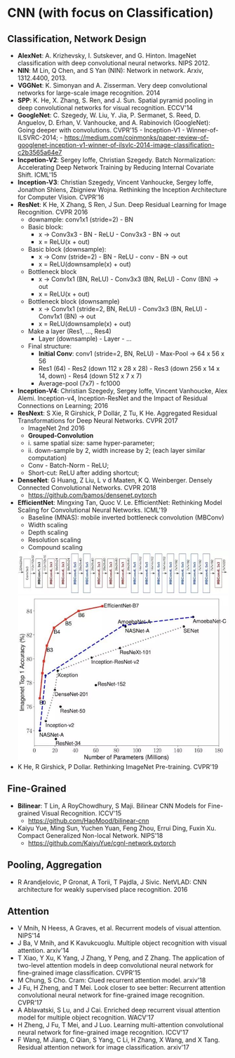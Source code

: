 # CNN (with focus on Classification)

## Classification, Network Design
- **AlexNet**: A. Krizhevsky, I. Sutskever, and G. Hinton. ImageNet classification with deep convolutional neural networks. NIPS 2012.
- **NIN**: M Lin, Q Chen, and S Yan (NIN): Network in network. Arxiv, 1312.4400, 2013.
- **VGGNet**: K. Simonyan and A. Zisserman. Very deep convolutional networks for large-scale image recognition. 2014
- **SPP**: K. He, X. Zhang, S. Ren, and J. Sun. Spatial pyramid pooling in deep convolutional networks for visual recognition. ECCV'14
- **GoogleNet**: C. Szegedy, W. Liu, Y. Jia, P. Sermanet, S. Reed, D. Anguelov, D. Erhan, V. Vanhoucke, and A. Rabinovich (GoogleNet): Going deeper with convolutions. CVPR'15
		- Inception-V1
		- Winner-of-ILSVRC-2014;
		- https://medium.com/coinmonks/paper-review-of-googlenet-inception-v1-winner-of-ilsvlc-2014-image-classification-c2b3565a64e7
- **Incpetion-V2**: Sergey Ioffe, Christian Szegedy. Batch Normalization: Accelerating Deep Network Training by Reducing Internal Covariate Shift. ICML'15
- **Inception-V3**: Christian Szegedy, Vincent Vanhoucke, Sergey Ioffe, Jonathon Shlens, Zbigniew Wojna. Rethinking the Inception Architecture for Computer Vision. CVPR'16
- **ResNet**: K He, X Zhang, S Ren, J Sun. Deep Residual Learning for Image Recognition. CVPR 2016
	- downample: conv1x1 (stride=2) - BN
	- Basic block:
		- x -> Conv3x3 - BN - ReLU - Conv3x3 - BN -> out
		- x = ReLU(x + out)
	- Basic block (downsample):
		- x -> Conv (stride=2) - BN - ReLU - conv - BN -> out
		- x = ReLU(downsample(x) + out)
	- Bottleneck block
		- x -> Conv1x1 (BN, ReLU) - Conv3x3 (BN, ReLU) - Conv (BN) -> out
		- x = ReLU(x + out)
	- Bottleneck block (downsample)
		- x -> Conv1x1 (stride=2, BN, ReLU) - Conv3x3 (BN, ReLU) - Conv1x1 (BN) -> out
		- x = ReLU(downsample(x) + out)
	- Make a layer (Res1, ..., Res4)
		- Layer (downsample) - Layer - ...
	- Final structure:
		- **Initial Conv**: conv1 (stride=2, BN, ReLU) - Max-Pool -> 64 x 56 x 56
		- Res1 (64) - Res2 (down 112 x 28 x 28) - Res3 (down 256 x 14 x 14, down) - Res4 (down 512 x 7 x 7)
		- Average-pool (7x7) - fc1000
- **Inception-V4**: Christian Szegedy, Sergey Ioffe, Vincent Vanhoucke, Alex Alemi. Inception-v4, Inception-ResNet and the Impact of Residual Connections on Learning; 2016
- **ResNext**: S Xie, R Girshick, P Dollár, Z Tu, K He. Aggregated Residual Transformations for Deep Neural Networks. CVPR 2017
	- ImageNet 2nd 2016
	- **Grouped-Convolution**
	- i. same spatial size: same hyper-parameter;
	- ii. down-sample by 2, width increase by 2; (each layer similar computation)
	- Conv - Batch-Norm - ReLU;
	- Short-cut: ReLU after adding shortcut;
- **DenseNet**: G Huang, Z Liu, L v d Maaten, K Q. Weinberger. Densely Connected Convolutional Networks. CVPR 2018
	- https://github.com/bamos/densenet.pytorch
- **EfficientNet**: Mingxing Tan, Quoc V. Le. EfficientNet: Rethinking Model Scaling for Convolutional Neural Networks. ICML'19
	- Baseline (MNAS): mobile inverted bottleneck convolution (MBConv)
	- Width scaling
	- Depth scaling
	- Resolution scaling
	- Compound scaling
	<img src="/CV/images/efficientnet-baseline.jpg" alt="drawing" width="500"/>
	<img src="/CV/images/efficientnet-performance.jpg" alt="drawing" width="500"/>
- K He, R Girshick, P Dollar. Rethinking ImageNet Pre-training. CVPR'19

## Fine-Grained
- **Bilinear**: T Lin, A RoyChowdhury, S Maji. Bilinear CNN Models for Fine-grained Visual Recognition. ICCV'15
	- https://github.com/HaoMood/bilinear-cnn
- Kaiyu Yue, Ming Sun, Yuchen Yuan, Feng Zhou, Errui Ding, Fuxin Xu. Compact Generalized Non-local Network. NIPS'18
	- https://github.com/KaiyuYue/cgnl-network.pytorch

## Pooling, Aggregation
- R Arandjelovic, P Gronat, A Torii, T Pajdla, J Sivic. NetVLAD: CNN architecture for weakly supervised place recognition. 2016

## Attention
- V Mnih, N Heess, A Graves, et al. Recurrent models of visual attention. NIPS'14
- J Ba, V Mnih, and K Kavukcuoglu. Multiple object recognition with visual attention. arxiv'14
- T Xiao, Y Xu, K Yang, J Zhang, Y Peng, and Z Zhang. The application of two-level attention models in deep convolutional neural network for fine-grained image classification. CVPR'15
- M Chung, S Cho. Cram: Clued recurrent attention model. arxiv'18
- J Fu, H Zheng, and T Mei. Look closer to see better: Recurrent attention convolutional neural network for fine-grained image recognition. CVPR'17
- A Ablavatski, S Lu, and J Cai. Enriched deep recurrent visual attention model for multiple object recognition. WACV'17
- H Zheng, J Fu, T Mei, and J Luo. Learning multi-attention convolutional neural network for fine-grained image recognition. ICCV'17
- F Wang, M Jiang, C Qian, S Yang, C Li, H Zhang, X Wang, and X Tang. Residual attention network for image classification. arxiv'17